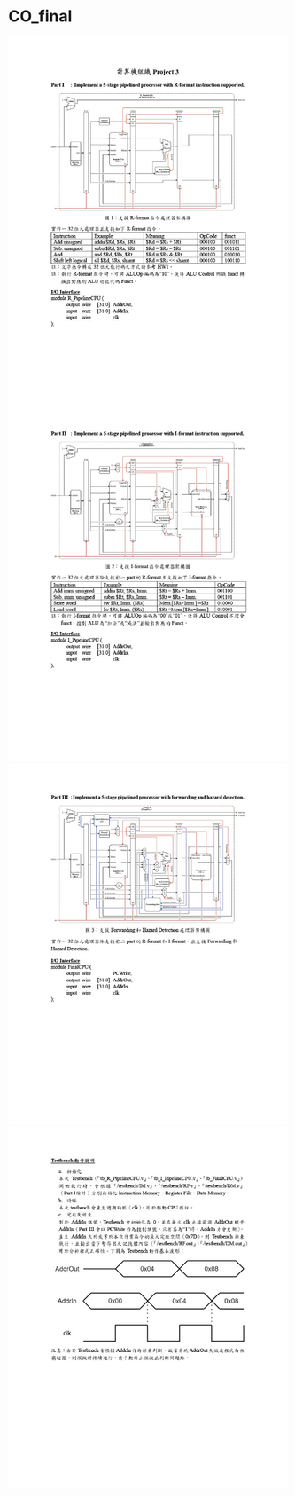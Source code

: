 # CO_final
![image](https://github.com/Yi-Jun-Wang/CO_final/blob/main/1.jpg)
![image](https://github.com/Yi-Jun-Wang/CO_final/blob/main/2.jpg)
![image](https://github.com/Yi-Jun-Wang/CO_final/blob/main/3.jpg)
![image](https://github.com/Yi-Jun-Wang/CO_final/blob/main/4.jpg)
